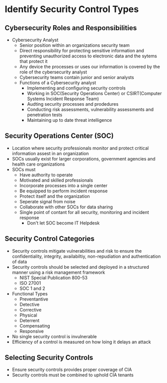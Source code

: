# Identify Security Control Types

## Cybersecurity Roles and Responsibilities

- Cybersecurity Analyst
  - Senior position within an organizations security team
  - Direct responsibility for protecting sensitive information and preventing unauthorized access to electronic data and the sytems that protect it
  - Any device the processes or uses our information is covered by the role of the cybersecurity analyst
  - Cybersecurity teams contain junior and senior analysts
  - Functions of a Cybersecurity analyst
    - Implementing and configuring security controls
    - Working in SOC(Security Operations Center) or CSIRT(Computer Systems Incident Response Team)
    - Audting security processes and prodedures
    - Conducting risk assessments, vulnerability assessments and penetration tests
    - Maintaining up to date threat intelligence

## Security Operations Center (SOC)

- Location where security professionals monitor and protect critical information assest in an organization
- SOCs usually exist for larger corporations, government agencies and health care organizations
- SOCs must 
  - Have authority to operate
  - Motivated and skilled professionals
  - Incorporate processes into a single center
  - Be equipped to perform incident response
  - Protect itself and the organization
  - Seperate signal from noise
  - Collaborate with other SOCs for data sharing
  - Single point of contant for all security, monitoring and incident response
    - Don't let SOC become IT Helpdesk

## Security Control Categories

- Security controls mitigate vulnerabilities and risk to ensure the confidentiality, integrity, availabiltiy, non-repudiation and authentication of data
- Security controls should be selected and deployed in a structured manner using a risk management framework
  - NIST Special Publication 800-53
  - ISO 27001
  - SOC 1 and 2
- Functional Types
  - Preventantive
  - Detective
  - Corrective
  - Physical
  - Deterrent
  - Compensating
  - Responsive
- No single security control is invulnerable
- Efficiency of a control is measured on how loing it delays an attack

## Selecting Security Controls

- Ensure security controls provides proper coverage of CIA
- Security controls must be combined to uphold CIA tenants

